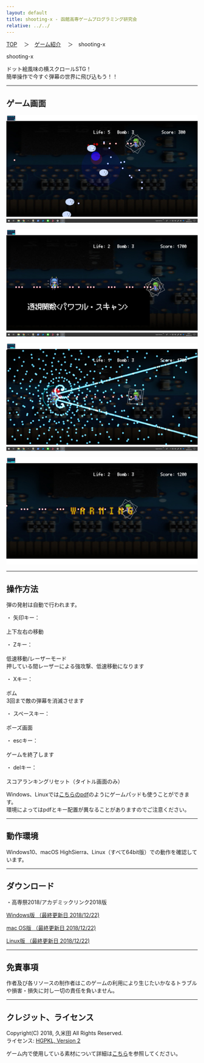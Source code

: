 ```yaml
---
layout: default
title: shooting-x - 函館高専ゲームプログラミング研究会
relative: ../../
---
```

<div class="content">
<div class="main">

<p class="bread">
<a href="../../">TOP</a>
　＞　<a href="../">ゲーム紹介</a>
　＞　shooting-x
</p>

<p class="title">
shooting-x
</p>

<p>
ドット絵風味の横スクロールSTG！
<br>
簡単操作で今すぐ弾幕の世界に飛び込もう！！
</p>

<hr>
<h2>ゲーム画面</h2>

<p>
<img alt="スクリーンショット" src="./ss1.png">
</p>

<p>
<img alt="スクリーンショット" src="./ss2.png">
</p>

<p>
<img alt="スクリーンショット" src="./ss3.png">
</p>

<p>
<img alt="スクリーンショット" src="./ss4.png">
</p>

<hr>
<h2>操作方法</h2>

<p>
弾の発射は自動で行われます。
</p>

<p>
・ 矢印キー：
<br>
<br>
上下左右の移動
</p>

<p>
・ Zキー： 
<br>
<br>
低速移動/レーザーモード
<br>
押している間レーザーによる強攻撃、低速移動になります
</p>

<p>
・ Xキー： 
<br>
<br>
ボム
<br>
3回まで敵の弾幕を消滅させます
</p>

<p>
・ スペースキー：
<br>
<br>
ポーズ画面
</p>

<p>
・ escキー： 
<br>
<br>
ゲームを終了します
</p>

<p>
・ delキー： 
<br>
<br>
スコアランキングリセット（タイトル画面のみ）
</p>

<p>
Windows、Linuxでは<a href="./shooting-x_manual.pdf">こちらのpdf</a>のようにゲームパッドも使うことができます。
<br>
環境によってはpdfとキー配置が異なることがありますのでご注意ください。
</p>

<hr>
<h2>動作環境</h2>

<p>
Windows10、macOS HighSierra、Linux（すべて64bit版）での動作を確認しています。
</p>

<hr>
<h2>ダウンロード</h2>

<p>
・高専祭2018/アカデミックリンク2018版
</p>

<p>
<a href="https://box.yahoo.co.jp/guest/viewer?sid=box-l-26oalqoyfj6fl63uanefeuz3se-1001&uniqid=780dfd31-8f93-40c0-bda3-1245e7c5003b&viewtype=detail">Windows版 （最終更新日 2018/12/22) </a>
</p>

<p>
<a href="https://box.yahoo.co.jp/guest/viewer?sid=box-l-26oalqoyfj6fl63uanefeuz3se-1001&uniqid=5c60dbc1-b0ac-495a-a8f7-aff01b445d93&viewtype=detail">mac OS版 （最終更新日 2018/12/22) </a>
</p>

<p>
<a href="https://box.yahoo.co.jp/guest/viewer?sid=box-l-26oalqoyfj6fl63uanefeuz3se-1001&uniqid=749b9bd9-97f7-4fd5-af64-080b052c8d6b&viewtype=detail">Linux版 （最終更新日 2018/12/22) </a>
</p>

<hr>
<h2>免責事項</h2>

<p>
作者及び各リソースの制作者はこのゲームの利用により生じたいかなるトラブルや損害・損失に対し一切の責任を負いません。
</p>

<hr>
<h2>クレジット、ライセンス</h2>

<p>
Copyright(C) 2018, 久米田 All Rights Reserved.
<br>
ライセンス: <a href="../../other/HGPKLv2.html">HGPKL, Version 2</a>
</p>

<p>
ゲーム内で使用している素材について詳細は<a href="./readme.txt">こちら</a>を参照してください。
</p>

</div>
</div>
